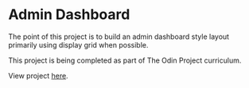 # Admin Dashboard

The point of this project is to build an admin dashboard style layout
primarily using display grid when possible.

This project is being completed as part of The Odin Project curriculum.

View project <a href="https://bst003.github.io/admin-dashboard/">here</a>.